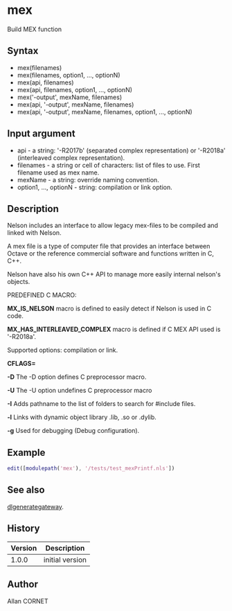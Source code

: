 

# mex

Build MEX function

## Syntax

- mex(filenames)
- mex(filenames, option1, ..., optionN)
- mex(api, filenames)
- mex(api, filenames, option1, ..., optionN)
- mex('-output', mexName, filenames)
- mex(api, '-output', mexName, filenames)
- mex(api, '-output', mexName, filenames, option1, ..., optionN)

## Input argument

 - api - a string: '-R2017b' (separated complex representation) or '-R2018a' (interleaved complex representation).
 - filenames - a string or cell of characters: list of files to use. First filename used as mex name.
 - mexName - a string: override naming convention.
 - option1, ..., optionN - string: compilation or link option.

## Description


  <p>Nelson includes an interface to allow legacy mex-files to be compiled and linked with Nelson.</p>
  <p>A mex file is a type of computer file that provides an interface between Octave or the reference commercial software and functions written in C, C++.</p>
  <p>Nelson have also his own C++ API to manage more easily internal nelson's objects.</p>
  <p/>
  <p>PREDEFINED C MACRO:</p>
  <p><b>MX_IS_NELSON</b> macro is defined to easily detect if Nelson is used in C code.</p>
  <p><b>MX_HAS_INTERLEAVED_COMPLEX</b> macro is defined if C MEX API used is '-R2018a'.</p>
  <p/>
  <p>Supported options: compilation or link.</p>
  <p>
    <b>CFLAGS=</b>
  </p>
  <p><b>-D</b> The -D option defines C preprocessor macro.</p>
  <p><b>-U</b> The -U option undefines C preprocessor macro</p>
  <p><b>-I</b> Adds pathname to the list of folders to search for #include files.</p>
  <p><b>-l</b> Links with dynamic object library .lib, .so or .dylib.</p>
  <p><b>-g</b> Used for debugging (Debug configuration).</p>


## Example

```matlab
edit([modulepath('mex'), '/tests/test_mexPrintf.nls'])
```

## See also

[dlgenerategateway](../dynamic_link/dlgenerategateway.md).
## History

|Version|Description|
|------|------|
|1.0.0|initial version|


## Author

Allan CORNET



